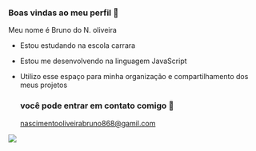 ### Boas vindas ao meu perfil 💙 

Meu nome é Bruno do N. oliveira

- Estou estudando na escola carrara
- Estou me desenvolvendo na linguagem JavaScript
- Utilizo esse espaço para minha organização e compartilhamento dos meus projetos

  ### você pode entrar em contato comigo 📧

  nascimentooliveirabruno868@gamil.com

![]( https://media.tenor.com/SfIBJjbHH9UAAAAM/dog-smile-shyboos.gif)
